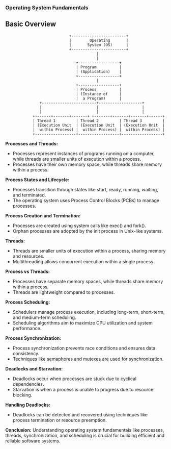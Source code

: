 ### Operating System Fundamentals

## Basic Overview
```
                            +------------------------+
                            |        Operating       |
                            |       System (OS)      |
                            +------------------------+
                                        |
                                        |
                               +------------------+
                               | Program          |
                               | (Application)    |
                               +------------------+
                                        |
                               +------------------+
                               | Process          |
                               | (Instance of     |
                               |  a Program)      |
               +------------------------+-------------------+  
               |                        |                   |
               |                        |                   |
            +-------+-------+-------+ +-------+-------+-------+------+
            | Thread 1         | Thread 2         | Thread 3         |
            | (Execution Unit  | (Execution Unit  | (Execution Unit  |
            |  within Process) |  within Process) |  within Process) |
            +------------------+------------------+------------------+
```
**Processes and Threads:**
- Processes represent instances of programs running on a computer, while threads are smaller units of execution within a process.
- Processes have their own memory space, while threads share memory within a process.

**Process States and Lifecycle:**
- Processes transition through states like start, ready, running, waiting, and terminated.
- The operating system uses Process Control Blocks (PCBs) to manage processes.

**Process Creation and Termination:**
- Processes are created using system calls like exec() and fork().
- Orphan processes are adopted by the init process in Unix-like systems.

**Threads:**
- Threads are smaller units of execution within a process, sharing memory and resources.
- Multithreading allows concurrent execution within a single process.

**Process vs Threads:**
- Processes have separate memory spaces, while threads share memory within a process.
- Threads are lightweight compared to processes.

**Process Scheduling:**
- Schedulers manage process execution, including long-term, short-term, and medium-term scheduling.
- Scheduling algorithms aim to maximize CPU utilization and system performance.

**Process Synchronization:**
- Process synchronization prevents race conditions and ensures data consistency.
- Techniques like semaphores and mutexes are used for synchronization.

**Deadlocks and Starvation:**
- Deadlocks occur when processes are stuck due to cyclical dependencies.
- Starvation is when a process is unable to progress due to resource blocking.

**Handling Deadlocks:**
- Deadlocks can be detected and recovered using techniques like process termination or resource preemption.

**Conclusion:**
Understanding operating system fundamentals like processes, threads, synchronization, and scheduling is crucial for building efficient and reliable software systems.
